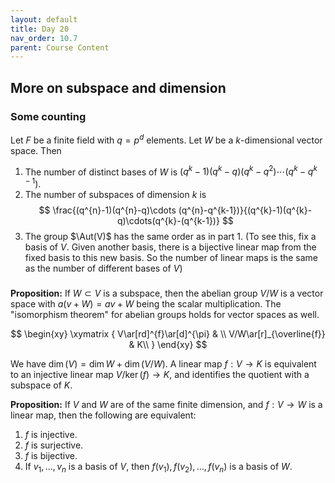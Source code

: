 ```yaml
---
layout: default
title: Day 20
nav_order: 10.7
parent: Course Content
---
```


## More on subspace and dimension

### Some counting

Let $F$ be a finite field with $q=p^d$ elements.  Let $W$ be a $k$-dimensional vector space.  Then

1. The number of distinct bases of $W$ is $(q^{k}-1)(q^{k}-q)(q^{k}-q^2)\cdots (q^{k}-q^{k-1})$.
2. The number of subspaces of dimension $k$ is 
$$
\frac{(q^{n}-1)(q^{n}-q)\cdots (q^{n}-q^{k-1})}{(q^{k}-1)(q^{k}-q)\cdots(q^{k}-(q^{k-1})}
$$
3. The group $\Aut(V)$ has the same order as in part 1.  (To see this, fix a basis of $V$.  Given another basis, there is a bijective linear map from the fixed basis to this new basis.  So the number of linear
maps is the same as the number of different bases of $V$)

###

**Proposition:** If $W\subset V$ is a subspace, then the abelian group $V/W$ is a vector space with $a(v+W)=av+W$ being the scalar multiplication.
The "isomorphism theorem" for abelian groups holds for vector spaces as well. 

$$
\begin{xy}
\xymatrix {
V\ar[rd]^{f}\ar[d]^{\pi} &  \\
V/W\ar[r]_{\overline{f}} & K\\
}
\end{xy}
$$

We have $\dim(V)=\dim W +\dim(V/W)$.  A linear map $f:V\to K$ is equivalent to an injective linear map $V/\ker(f)\to K$, and identifies the quotient
with a subspace of $K$.

**Proposition:** If $V$ and $W$ are of the same finite dimension, and $f:V\to W$ is a linear map, then the following are equivalent:
1. $f$ is injective.
2. $f$ is surjective.
3. $f$ is bijective.
4. If $v_1,\ldots, v_n$ is a basis of $V$, then $f(v_1),f(v_2),\ldots, f(v_n)$ is a basis of $W$.